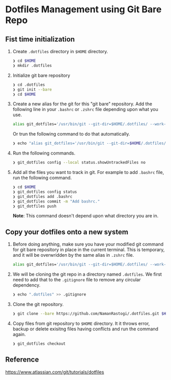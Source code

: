 # Dotfiles Management using Git Bare Repo


## Fist time initialization

1. Create `.dotfiles` directory in `$HOME` directory.
    ```sh
    ❯ cd $HOME
    ❯ mkdir .dotfiles
    ```

2. Initialize git bare repository
    ```sh
    ❯ cd .dotfiles
    ❯ git init --bare
    ❯ cd $HOME
    ```

3. Create a new alias for the git for this "git bare" repository. Add the following line in your `.bashrc` or `.zshrc` file depending upon what you use.
    ```sh
    alias git_dotfiles='/usr/bin/git --git-dir=$HOME/.dotfiles/ --work-tree=$HOME'
    ```
    Or trun the following command to do that automatically.
    ```sh
    ❯ echo "alias git_dotfiles='/usr/bin/git --git-dir=$HOME/.dotfiles/ --work-tree=$HOME'" >> $HOME/.bashrc
    ```

4. Run the following commands.
    ```sh
    ❯ git_dotfiles config --local status.showUntrackedFiles no
    ```

5. Add all the files you want to track in git. For example to add `.bashrc` file, run the following command.
    ```sh
    ❯ cd $HOME
    ❯ git_dotfiles config status
    ❯ git_dotfiles add .bashrc
    ❯ git_dotfiles commit -m "Add bashrc."
    ❯ git_dotfiles push
    ```
    **Note**: This command doesn't depend upon what directory you are in.


## Copy your dotfiles onto a new system

1. Before doing anything, make sure you have your modified git command for git bare repository in place in the current terminal. This is temporary, and it will be overwridden by the same alias in `.zshrc` file. 

    ```sh
    alias git_dotfiles='/usr/bin/git --git-dir=$HOME/.dotfiles/ --work-tree=$HOME'
    ```

2. We will be cloning the git repo in a directory named `.dotfiles`. We first need to add that to the `.gitignore` file to remove any circular dependency.

    ```sh
   ❯ echo ".dotfiles" >> .gitignore
    ```

3. Clone the git repository.

    ```sh
    ❯ git clone --bare https://github.com/NamanRastogi/.dotfiles.git $HOME/.dotfiles
    ```

4. Copy files from git repository to `$HOME` directory. It it throws error, backup or delete exisitng files having conflicts and run the command again.

    ```sh
    ❯ git_dotfiles checkout
    ```


## Reference
https://www.atlassian.com/git/tutorials/dotfiles
